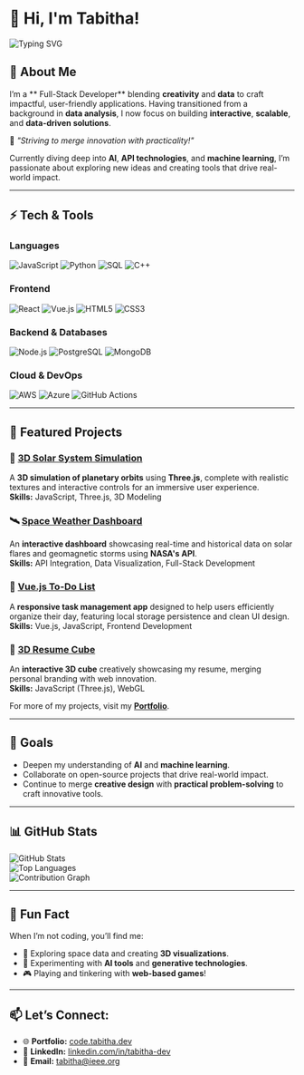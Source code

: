 # 👋 Hi, I'm Tabitha!

![Typing SVG](https://readme-typing-svg.demolab.com?font=Fira+Code&size=24&pause=1000&color=61DAFB&width=435&lines=Full-Stack+Developer;Data+Driven+Problem+Solver;Passionate+about+AI+%26+ML!)

## 🚀 About Me
I’m a ** Full-Stack Developer** blending **creativity** and **data** to craft impactful, user-friendly applications. Having transitioned from a background in **data analysis**, I now focus on building **interactive**, **scalable**, and **data-driven solutions**.  

🌟 *"Striving to merge innovation with practicality!"*  

Currently diving deep into **AI**, **API technologies**, and **machine learning**, I’m passionate about exploring new ideas and creating tools that drive real-world impact.

---

## ⚡ Tech & Tools
### **Languages**
![JavaScript](https://img.shields.io/badge/-JavaScript-F7DF1E?style=flat-square&logo=javascript&logoColor=black)
![Python](https://img.shields.io/badge/-Python-3776AB?style=flat-square&logo=python&logoColor=white)
![SQL](https://img.shields.io/badge/-SQL-4479A1?style=flat-square&logo=postgresql&logoColor=white)
![C++](https://img.shields.io/badge/-C++-00599C?style=flat-square&logo=c%2B%2B&logoColor=white)

### **Frontend**
![React](https://img.shields.io/badge/-React-20232A?style=flat-square&logo=react)
![Vue.js](https://img.shields.io/badge/-Vue.js-4FC08D?style=flat-square&logo=vue.js&logoColor=white)
![HTML5](https://img.shields.io/badge/-HTML5-E34F26?style=flat-square&logo=html5&logoColor=white)
![CSS3](https://img.shields.io/badge/-CSS3-1572B6?style=flat-square&logo=css3&logoColor=white)

### **Backend & Databases**
![Node.js](https://img.shields.io/badge/-Node.js-339933?style=flat-square&logo=node.js&logoColor=white)
![PostgreSQL](https://img.shields.io/badge/-PostgreSQL-4169E1?style=flat-square&logo=postgresql&logoColor=white)
![MongoDB](https://img.shields.io/badge/-MongoDB-47A248?style=flat-square&logo=mongodb&logoColor=white)

### **Cloud & DevOps**
![AWS](https://img.shields.io/badge/-AWS-232F3E?style=flat-square&logo=amazon-aws&logoColor=white)
![Azure](https://img.shields.io/badge/-Azure-0078D4?style=flat-square&logo=microsoft-azure&logoColor=white)
![GitHub Actions](https://img.shields.io/badge/-GitHub%20Actions-2088FF?style=flat-square&logo=github-actions&logoColor=white)

---

## 📌 Featured Projects
### 🌌 **[3D Solar System Simulation](https://github.com/tabitha-dev/Solar-System-in-three-js)**
A **3D simulation of planetary orbits** using **Three.js**, complete with realistic textures and interactive controls for an immersive user experience.  
**Skills:** JavaScript, Three.js, 3D Modeling  

### 🛰️ **[Space Weather Dashboard](https://github.com/tabitha-dev/tabitha.dev/tree/main/code/Nasa-Space-Weather-Database-Of-Notifications)**
An **interactive dashboard** showcasing real-time and historical data on solar flares and geomagnetic storms using **NASA's API**.  
**Skills:** API Integration, Data Visualization, Full-Stack Development  

### 📝 **[Vue.js To-Do List](https://github.com/tabitha-dev/tabitha.dev/tree/main/code/ToDo-2)**
A **responsive task management app** designed to help users efficiently organize their day, featuring local storage persistence and clean UI design.  
**Skills:** Vue.js, JavaScript, Frontend Development  

### 🎨 **[3D Resume Cube](https://github.com/tabitha-dev/tabitha.dev/tree/main/code/resume-cube)**
An **interactive 3D cube** creatively showcasing my resume, merging personal branding with web innovation.  
**Skills:** JavaScript (Three.js), WebGL  

For more of my projects, visit my **[Portfolio](https://code.tabitha.dev/)**.

---

## 🎯 Goals
- Deepen my understanding of **AI** and **machine learning**.  
- Collaborate on open-source projects that drive real-world impact.  
- Continue to merge **creative design** with **practical problem-solving** to craft innovative tools.  

---

## 📊 GitHub Stats
![GitHub Stats](https://github-readme-stats.vercel.app/api?username=tabitha-dev&show_icons=true&theme=radical)  
![Top Languages](https://github-readme-stats.vercel.app/api/top-langs/?username=tabitha-dev&layout=compact&theme=radical)  
![Contribution Graph](https://github-readme-activity-graph.vercel.app/graph?username=tabitha-dev&theme=react-dark)

---

## 🌟 Fun Fact
When I’m not coding, you’ll find me:  
- 🚀 Exploring space data and creating **3D visualizations**.  
- 🤖 Experimenting with **AI tools** and **generative technologies**.  
- 🎮 Playing and tinkering with **web-based games**!  

---

## 📫 Let’s Connect:
- 🌐 **Portfolio:** [code.tabitha.dev](https://code.tabitha.dev/)  
- 💼 **LinkedIn:** [linkedin.com/in/tabitha-dev](https://linkedin.com/in/tabitha-dev)  
- 📧 **Email:** [tabitha@ieee.org](mailto:tabitha@ieee.org)
